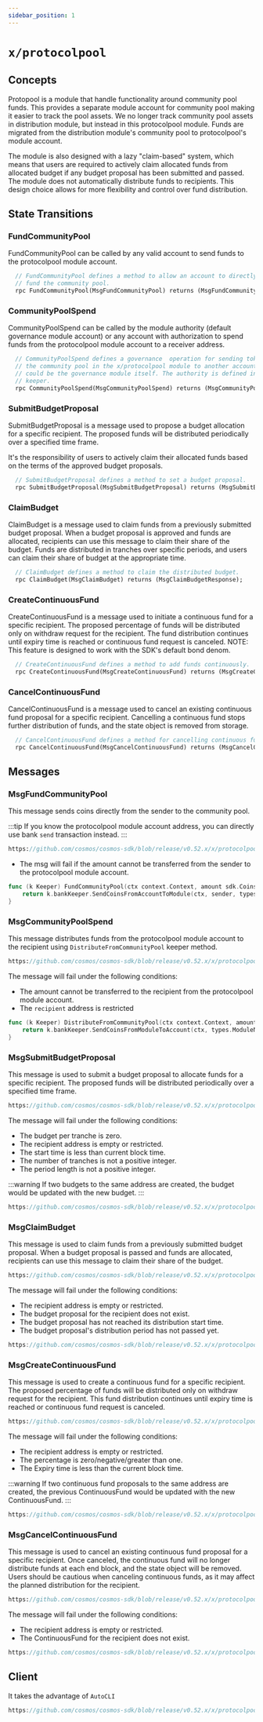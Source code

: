 ```yaml
---
sidebar_position: 1
---
```


# `x/protocolpool`

## Concepts

Protopool is a module that handle functionality around community pool funds. This provides a separate module account for community pool making it easier to track the pool assets. We no longer track community pool assets in distribution module, but instead in this protocolpool module. Funds are migrated from the distribution module's community pool to protocolpool's module account.

The module is also designed with a lazy "claim-based" system, which means that users are required to actively claim allocated funds from allocated budget if any budget proposal has been submitted and passed. The module does not automatically distribute funds to recipients. This design choice allows for more flexibility and control over fund distribution.

## State Transitions

### FundCommunityPool

FundCommunityPool can be called by any valid account to send funds to the protocolpool module account.

```protobuf
  // FundCommunityPool defines a method to allow an account to directly
  // fund the community pool.
  rpc FundCommunityPool(MsgFundCommunityPool) returns (MsgFundCommunityPoolResponse);
```

### CommunityPoolSpend

CommunityPoolSpend can be called by the module authority (default governance module account) or any account with authorization to spend funds from the protocolpool module account to a receiver address.

```protobuf
  // CommunityPoolSpend defines a governance  operation for sending tokens from
  // the community pool in the x/protocolpool module to another account, which
  // could be the governance module itself. The authority is defined in the
  // keeper.
  rpc CommunityPoolSpend(MsgCommunityPoolSpend) returns (MsgCommunityPoolSpendResponse);
```

### SubmitBudgetProposal

SubmitBudgetProposal is a message used to propose a budget allocation for a specific recipient. The proposed funds will be distributed periodically over a specified time frame.

It's the responsibility of users to actively claim their allocated funds based on the terms of the approved budget proposals.

```protobuf
  // SubmitBudgetProposal defines a method to set a budget proposal.
  rpc SubmitBudgetProposal(MsgSubmitBudgetProposal) returns (MsgSubmitBudgetProposalResponse);
```

### ClaimBudget

ClaimBudget is a message used to claim funds from a previously submitted budget proposal. When a budget proposal is approved and funds are allocated, recipients can use this message to claim their share of the budget. Funds are distributed in tranches over specific periods, and users can claim their share of budget at the appropriate time.

```protobuf
  // ClaimBudget defines a method to claim the distributed budget.
  rpc ClaimBudget(MsgClaimBudget) returns (MsgClaimBudgetResponse);

```

### CreateContinuousFund

CreateContinuousFund is a message used to initiate a continuous fund for a specific recipient. The proposed percentage of funds will be distributed only on withdraw request for the recipient. The fund distribution continues until expiry time is reached or continuous fund request is canceled.
NOTE:  This feature is designed to work with the SDK's default bond denom. 

```protobuf
  // CreateContinuousFund defines a method to add funds continuously.
  rpc CreateContinuousFund(MsgCreateContinuousFund) returns (MsgCreateContinuousFundResponse);
```

### CancelContinuousFund

CancelContinuousFund is a message used to cancel an existing continuous fund proposal for a specific recipient. Cancelling a continuous fund stops further distribution of funds, and the state object is removed from storage.

```protobuf
  // CancelContinuousFund defines a method for cancelling continuous fund.
  rpc CancelContinuousFund(MsgCancelContinuousFund) returns (MsgCancelContinuousFundResponse);
```

## Messages

### MsgFundCommunityPool

This message sends coins directly from the sender to the community pool.

:::tip
If you know the protocolpool module account address, you can directly use bank `send` transaction instead.
:::

```protobuf reference
https://github.com/cosmos/cosmos-sdk/blob/release/v0.52.x/x/protocolpool/proto/cosmos/protocolpool/v1/tx.proto#L43-L53
```

* The msg will fail if the amount cannot be transferred from the sender to the protocolpool module account.

```go
func (k Keeper) FundCommunityPool(ctx context.Context, amount sdk.Coins, sender sdk.AccAddress) error {
	return k.bankKeeper.SendCoinsFromAccountToModule(ctx, sender, types.ModuleName, amount)
}
```

### MsgCommunityPoolSpend

This message distributes funds from the protocolpool module account to the recipient using `DistributeFromCommunityPool` keeper method.

```protobuf reference
https://github.com/cosmos/cosmos-sdk/blob/release/v0.52.x/x/protocolpool/proto/cosmos/protocolpool/v1/tx.proto#L58-L69
```

The message will fail under the following conditions:

* The amount cannot be transferred to the recipient from the protocolpool module account.
* The `recipient` address is restricted

```go
func (k Keeper) DistributeFromCommunityPool(ctx context.Context, amount sdk.Coins, receiveAddr sdk.AccAddress) error {
	return k.bankKeeper.SendCoinsFromModuleToAccount(ctx, types.ModuleName, receiveAddr, amount)
}
```

### MsgSubmitBudgetProposal

This message is used to submit a budget proposal to allocate funds for a specific recipient. The proposed funds will be distributed periodically over a specified time frame.

```protobuf reference
https://github.com/cosmos/cosmos-sdk/blob/release/v0.52.x/x/protocolpool/proto/cosmos/protocolpool/v1/tx.proto#L75-L94
```

The message will fail under the following conditions:

* The budget per tranche is zero.
* The recipient address is empty or restricted.
* The start time is less than current block time.
* The number of tranches is not a positive integer.
* The period length is not a positive integer.

:::warning
If two budgets to the same address are created, the budget would be updated with the new budget.
:::

```go reference
https://github.com/cosmos/cosmos-sdk/blob/release/v0.52.x/x/protocolpool/keeper/msg_server.go#L37-L59
```

### MsgClaimBudget

This message is used to claim funds from a previously submitted budget proposal. When a budget proposal is passed and funds are allocated, recipients can use this message to claim their share of the budget.

```protobuf reference
https://github.com/cosmos/cosmos-sdk/blob/release/v0.52.x/x/protocolpool/proto/cosmos/protocolpool/v1/tx.proto#L100-L104
```

The message will fail under the following conditions:

- The recipient address is empty or restricted.
- The budget proposal for the recipient does not exist.
- The budget proposal has not reached its distribution start time.
- The budget proposal's distribution period has not passed yet.

```go reference
https://github.com/cosmos/cosmos-sdk/blob/release/v0.52.x/x/protocolpool/keeper/msg_server.go#L28-L35
```

### MsgCreateContinuousFund

This message is used to create a continuous fund for a specific recipient. The proposed percentage of funds will be distributed only on withdraw request for the recipient. This fund distribution continues until expiry time is reached or continuous fund request is canceled.

```protobuf reference
https://github.com/cosmos/cosmos-sdk/blob/release/v0.52.x/x/protocolpool/proto/cosmos/protocolpool/v1/tx.proto#L114-L130
```

The message will fail under the following conditions:

- The recipient address is empty or restricted.
- The percentage is zero/negative/greater than one.
- The Expiry time is less than the current block time.

:::warning
If two continuous fund proposals to the same address are created, the previous ContinuousFund would be updated with the new ContinuousFund.
:::

```go reference
https://github.com/cosmos/cosmos-sdk/blob/release/v0.52.x/x/protocolpool/keeper/msg_server.go#L103-L166
```

### MsgCancelContinuousFund

This message is used to cancel an existing continuous fund proposal for a specific recipient. Once canceled, the continuous fund will no longer distribute funds at each end block, and the state object will be removed. Users should be cautious when canceling continuous funds, as it may affect the planned distribution for the recipient.

```protobuf reference
https://github.com/cosmos/cosmos-sdk/blob/release/v0.52.x/x/protocolpool/proto/cosmos/protocolpool/v1/tx.proto#L136-L161
```

The message will fail under the following conditions:

- The recipient address is empty or restricted.
- The ContinuousFund for the recipient does not exist.

```go reference
https://github.com/cosmos/cosmos-sdk/blob/release/v0.52.x/x/protocolpool/keeper/msg_server.go#L188-L226
```

## Client

It takes the advantage of `AutoCLI`

```go reference
https://github.com/cosmos/cosmos-sdk/blob/release/v0.52.x/x/protocolpool/autocli.go
```
